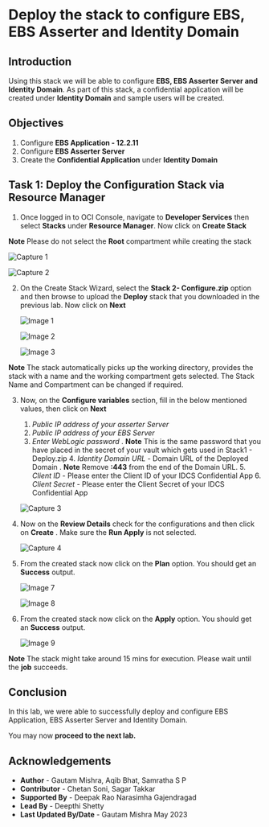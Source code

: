 
# Deploy the stack to configure EBS, EBS Asserter and Identity Domain

## Introduction

Using this stack we will be able to configure **EBS, EBS Asserter Server and Identity Domain**. As part of this stack, a confidential application will be created under **Identity Domain** and sample users will be created.

## Objectives

1.	Configure **EBS Application - 12.2.11**
2. 	Configure **EBS Asserter Server**
3.	Create the **Confidential Application** under **Identity Domain** 


## Task 1: Deploy the Configuration Stack via Resource Manager

1. Once logged in to OCI Console, navigate to **Developer Services** then select **Stacks** under **Resource Manager**. Now click on **Create Stack**

**Note** Please do not select the **Root** compartment while creating the stack

![Capture 1](./images/image10.png "Capture 1")
	
![Capture 2](./images/image11.png "Capture 2")
 
2. On the Create Stack Wizard, select the **Stack 2- Configure.zip** option and then browse to upload the **Deploy** stack that you downloaded in the previous lab. Now click on **Next**

	![Image 1](./images/image1.jpg "Image 1")
	
	![Image 2](./images/image2.jpg "Image 2")
	
	![Image 3](./images/image3.jpg "Image 3")
	
**Note** The stack automatically picks up the working directory, provides the stack with a name and the working compartment gets selected. The Stack Name and Compartment can be changed if required.

3. Now, on the **Configure variables** section, fill in the below mentioned values, then click on **Next**

	1. *Public IP address of your asserter Server*
	2. *Public IP address of your EBS Server*
   	3. *Enter WebLogic password* . **Note** This is the same password that you have placed in the secret of your vault which gets used in Stack1 - Deploy.zip
    	4. *Identity Domain URL* - Domain URL of the Deployed Domain . **Note** Remove **:443** from the end of the Domain URL.
    	5. *Client ID* - Please enter the Client ID of your IDCS Confidential App
    	6. *Client Secret* - Please enter the Client Secret of your IDCS Confidential App

	![Capture 3](./images/image12.png "Capture 3")
	
	
4. Now on the **Review Details** check for the configurations and then click on **Create** . Make sure the **Run Apply** is not selected.

	![Capture 4](./images/image13.png "Capture 4")
	
9. From the created stack now click on the **Plan** option. You should get an **Success** output.

	![Image 7](./images/image7.jpg "Image 7")
	
	![Image 8](./images/image8.jpg "Image 8")
	
9. From the created stack now click on the **Apply** option. You should get an **Success** output.	

	![Image 9](./images/image9.jpg "Image 9")

**Note** The stack might take around 15 mins for execution. Please wait until the **job** succeeds.

	
## Conclusion
 
In this lab, we were able to successfully deploy and configure EBS Application, EBS Asserter Server and Identity Domain. 

 You may now **proceed to the next lab.**

## Acknowledgements
* **Author** - Gautam Mishra, Aqib Bhat, Samratha S P
* **Contributor** - Chetan Soni, Sagar Takkar
* **Supported By** - Deepak Rao Narasimha Gajendragad
* **Lead By** - Deepthi Shetty 
* **Last Updated By/Date** - Gautam Mishra May 2023


